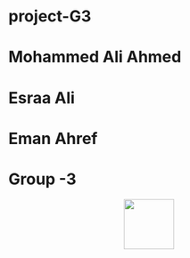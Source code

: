 ﻿# project-G3
 # Mohammed Ali Ahmed
 # Esraa Ali 
 # Eman Ahref
 # Group -3

<p align="center"> 
<a href="https://github.com/Gr3med"><img src="http://readme-typing-svg.herokuapp.com?font=mono&size=17&duration=4000&color=F7B11B&center=falso&vCenter=falso&lines=Group-3++%F0%9F%90%88;welcome to my repo.+%F0%9F%92%96" height="90px"></a> 
</p>
